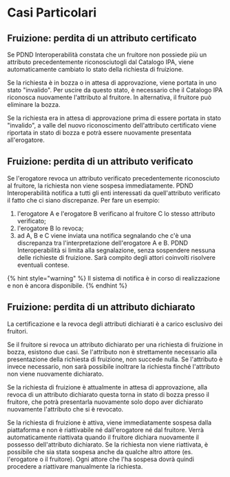 # Casi Particolari

## Fruizione: perdita di un attributo certificato

Se PDND Interoperabilità constata che un fruitore non possiede più un attributo precedentemente riconosciutogli dal Catalogo IPA, viene automaticamente cambiato lo stato della richiesta di fruizione.

Se la richiesta è in bozza o in attesa di approvazione, viene portata in uno stato "invalido". Per uscire da questo stato, è necessario che il Catalogo IPA riconosca nuovamente l'attributo al fruitore. In alternativa, il fruitore può eliminare la bozza.&#x20;

Se la richiesta era in attesa di approvazione prima di essere portata in stato "invalido", a valle del nuovo riconoscimento dell'attributo certificato viene riportata in stato di bozza e potrà essere nuovamente presentata all'erogatore.

## Fruizione: perdita di un attributo verificato

Se l'erogatore revoca un attributo verificato precedentemente riconosciuto al fruitore, la richiesta non viene sospesa immediatamente. PDND Interoperabilità notifica a tutti gli enti interessati da quell'attributo verificato il fatto che ci siano discrepanze. Per fare un esempio:&#x20;

1. l'erogatore A e l'erogatore B verificano al fruitore C lo stesso attributo verificato;
2. l'erogatore B lo revoca;
3. ad A, B e C viene inviata una notifica segnalando che c'è una discrepanza tra l'interpretazione dell'erogatore A e B. PDND Interoperabilità si limita alla segnalazione, senza sospendere nessuna delle richieste di fruizione. Sarà compito degli attori coinvolti risolvere eventuali contese.

{% hint style="warning" %}
Il sistema di notifica è in corso di realizzazione e non è ancora disponibile.
{% endhint %}

## Fruizione: perdita di un attributo dichiarato

La certificazione e la revoca degli attributi dichiarati è a carico esclusivo dei fruitori.

Se il fruitore si revoca un attributo dichiarato per una richiesta di fruizione in bozza, esistono due casi. Se l'attributo non è strettamente necessario alla presentazione della richiesta di fruizione, non succede nulla. Se l'attributo è invece necessario, non sarà possibile inoltrare la richiesta finché l'attributo non viene nuovamente dichiarato.

Se la richiesta di fruizione è attualmente in attesa di approvazione, alla revoca di un attributo dichiarato questa torna in stato di bozza presso il fruitore, che potrà presentarla nuovamente solo dopo aver dichiarato nuovamente l'attributo che si è revocato.

Se la richiesta di fruizione è attiva, viene immediatamente sospesa dalla piattaforma e non è riattivabile né dall'erogatore né dal fruitore. Verrà automaticamente riattivata quando il fruitore dichiara nuovamente il possesso dell'attributo dichiarato. Se la richiesta non viene riattivata, è possibile che sia stata sospesa anche da qualche altro attore (es. l'erogatore o il fruitore). Ogni attore che l'ha sospesa dovrà quindi procedere a riattivare manualmente la richiesta.
